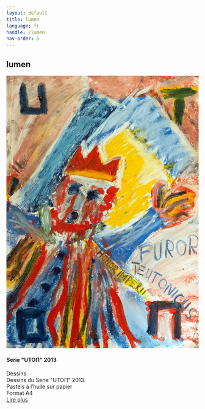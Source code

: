 ```yaml
---
layout: default
title: lumen
language: fr
handle: /lumen
nav-order: 5
---
```

## lumen 
    
<a href="/fr/serie-utopie" title="Lire plus"><img src="/galeries/serie-utopie/der-drollige-barbarossa-web.jpg" alt="Der drollige Barbarossa" class="img-left"></a>
#### Serie "UTOΠ" 2013  
  
Dessins  
Dessins du Serie "UTOΠ" 2013.  
Pastels à l’huile sur papier  
Format A4  
[Lire plus](/fr/serie-utopie "Serie Utopie 2013") 
<br style="clear:both" />
<br style="clear:both" />
